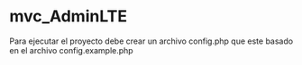 # mvc_AdminLTE

Para ejecutar el proyecto debe crear un archivo config.php que este basado en el archivo config.example.php
